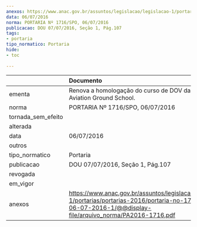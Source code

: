 ```yaml
---
anexos: https://www.anac.gov.br/assuntos/legislacao/legislacao-1/portarias/portarias-2016/portaria-no-1716-spo-06-07-2016-1/@@display-file/arquivo_norma/PA2016-1716.pdf
data: 06/07/2016
norma: PORTARIA Nº 1716/SPO, 06/07/2016
publicacao: DOU 07/07/2016, Seção 1, Pág.107
tags:
- portaria
tipo_normatico: Portaria
hide: 
- toc 
 
---
```


|                    | Documento                                                                                                                                                        |
|:-------------------|:-----------------------------------------------------------------------------------------------------------------------------------------------------------------|
| ementa             | Renova a homologação do curso de DOV da EWM Aviation Ground School.                                                                                              |
| norma              | PORTARIA Nº 1716/SPO, 06/07/2016                                                                                                                                 |
| tornada_sem_efeito |                                                                                                                                                                  |
| alterada           |                                                                                                                                                                  |
| data               | 06/07/2016                                                                                                                                                       |
| outros             |                                                                                                                                                                  |
| tipo_normatico     | Portaria                                                                                                                                                         |
| publicacao         | DOU 07/07/2016, Seção 1, Pág.107                                                                                                                                 |
| revogada           |                                                                                                                                                                  |
| em_vigor           |                                                                                                                                                                  |
| anexos             | https://www.anac.gov.br/assuntos/legislacao/legislacao-1/portarias/portarias-2016/portaria-no-1716-spo-06-07-2016-1/@@display-file/arquivo_norma/PA2016-1716.pdf |
